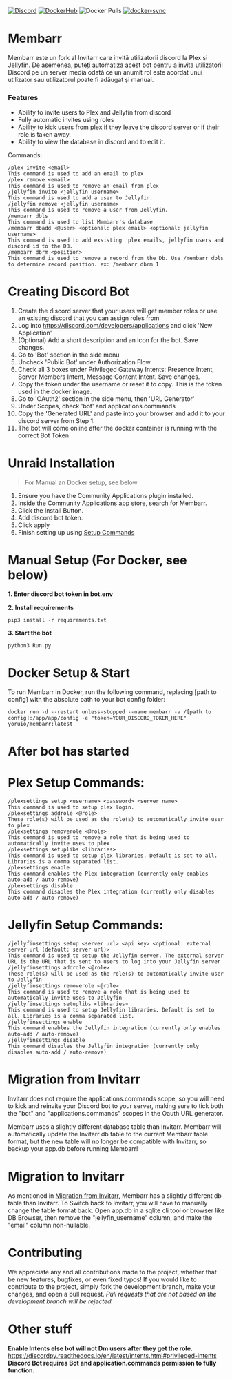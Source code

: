 [![Discord](https://img.shields.io/discord/997761163020488815?color=7289DA&label=Discord&style=for-the-badge&logo=discord)](https://discord.gg/7hAUKKTyTd)
[![DockerHub](https://img.shields.io/badge/Docker-Hub-%23099cec?style=for-the-badge&logo=docker)](https://hub.docker.com/r/yoruio/membarr)
![Docker Pulls](https://img.shields.io/docker/pulls/yoruio/membarr?color=099cec&style=for-the-badge)
[![docker-sync](https://github.com/Yoruio/Membarr/actions/workflows/docker-sync.yml/badge.svg)](https://github.com/Yoruio/Membarr/actions/workflows/docker-sync.yml)

Membarr 
=================

Membarr este un fork al Invitarr care invită utilizatorii discord la Plex și Jellyfin. De asemenea, puteți automatiza acest bot pentru a invita utilizatorii Discord pe un server media odată ce un anumit rol este acordat unui utilizator sau utilizatorul poate fi adăugat și manual.

### Features

- Ability to invite users to Plex and Jellyfin from discord 
- Fully automatic invites using roles 
- Ability to kick users from plex if they leave the discord server or if their role is taken away.
- Ability to view the database in discord and to edit it.

Commands: 

```
/plex invite <email>
This command is used to add an email to plex
/plex remove <email>
This command is used to remove an email from plex
/jellyfin invite <jellyfin username>
This command is used to add a user to Jellyfin.
/jellyfin remove <jellyfin username>
This command is used to remove a user from Jellyfin.
/membarr dbls
This command is used to list Membarr's database
/membarr dbadd <@user> <optional: plex email> <optional: jellyfin username>
This command is used to add exsisting  plex emails, jellyfin users and discord id to the DB.
/membarr dbrm <position>
This command is used to remove a record from the Db. Use /membarr dbls to determine record position. ex: /membarr dbrm 1
```
# Creating Discord Bot
1. Create the discord server that your users will get member roles or use an existing discord that you can assign roles from
2. Log into https://discord.com/developers/applications and click 'New Application'
3. (Optional) Add a short description and an icon for the bot. Save changes.
4. Go to 'Bot' section in the side menu
5. Uncheck 'Public Bot' under Authorization Flow
6. Check all 3 boxes under Privileged Gateway Intents: Presence Intent, Server Members Intent, Message Content Intent. Save changes.
7. Copy the token under the username or reset it to copy. This is the token used in the docker image.
8. Go to 'OAuth2' section in the side menu, then 'URL Generator'
9. Under Scopes, check 'bot' and applications.commands
10. Copy the 'Generated URL' and paste into your browser and add it to your discord server from Step 1.
11. The bot will come online after the docker container is running with the correct Bot Token


# Unraid Installation
> For Manual an Docker setup, see below

1. Ensure you have the Community Applications plugin installed.
2. Inside the Community Applications app store, search for Membarr.
3. Click the Install Button.
4. Add discord bot token.
5. Click apply
6. Finish setting up using [Setup Commands](#after-bot-has-started)

# Manual Setup (For Docker, see below)

**1. Enter discord bot token in bot.env**

**2. Install requirements**

```
pip3 install -r requirements.txt 
```
**3. Start the bot**
```
python3 Run.py
```

# Docker Setup & Start
To run Membarr in Docker, run the following command, replacing [path to config] with the absolute path to your bot config folder:
```
docker run -d --restart unless-stopped --name membarr -v /[path to config]:/app/app/config -e "token=YOUR_DISCORD_TOKEN_HERE" yoruio/membarr:latest
```

# After bot has started 

# Plex Setup Commands: 

```
/plexsettings setup <username> <password> <server name>
This command is used to setup plex login. 
/plexsettings addrole <@role>
These role(s) will be used as the role(s) to automatically invite user to plex
/plexsettings removerole <@role>
This command is used to remove a role that is being used to automatically invite uses to plex
/plexsettings setuplibs <libraries>
This command is used to setup plex libraries. Default is set to all. Libraries is a comma separated list.
/plexsettings enable
This command enables the Plex integration (currently only enables auto-add / auto-remove)
/plexsettings disable
This command disables the Plex integration (currently only disables auto-add / auto-remove)
```

# Jellyfin Setup Commands:
```
/jellyfinsettings setup <server url> <api key> <optional: external server url (default: server url)>
This command is used to setup the Jellyfin server. The external server URL is the URL that is sent to users to log into your Jellyfin server.
/jellyfinsettings addrole <@role>
These role(s) will be used as the role(s) to automatically invite user to Jellyfin
/jellyfinsettings removerole <@role>
This command is used to remove a role that is being used to automatically invite uses to Jellyfin
/jellyfinsettings setuplibs <libraries>
This command is used to setup Jellyfin libraries. Default is set to all. Libraries is a comma separated list.
/jellyfinsettings enable
This command enables the Jellyfin integration (currently only enables auto-add / auto-remove)
/jellyfinsettings disable
This command disables the Jellyfin integration (currently only disables auto-add / auto-remove)
```

# Migration from Invitarr
Invitarr does not require the applications.commands scope, so you will need to kick and reinvite your Discord bot to your server, making sure to tick both the "bot" and "applications.commands" scopes in the Oauth URL generator.

Membarr uses a slightly different database table than Invitarr. Membarr will automatically update the Invitarr db table to the current Membarr table format, but the new table will no longer be compatible with Invitarr, so backup your app.db before running Membarr!

# Migration to Invitarr
As mentioned in [Migration from Invitarr](#Migration-From-Invitarr), Membarr has a slightly different db table than Invitarr. To Switch back to Invitarr, you will have to manually change the table format back. Open app.db in a sqlite cli tool or browser like DB Browser, then remove the "jellyfin_username" column, and make the "email" column non-nullable.

# Contributing
We appreciate any and all contributions made to the project, whether that be new features, bugfixes, or even fixed typos! If you would like to contribute to the project, simply fork the development branch, make your changes, and open a pull request. *Pull requests that are not based on the development branch will be rejected.*

# Other stuff
**Enable Intents else bot will not Dm users after they get the role.**
https://discordpy.readthedocs.io/en/latest/intents.html#privileged-intents
**Discord Bot requires Bot and application.commands permission to fully function.**
